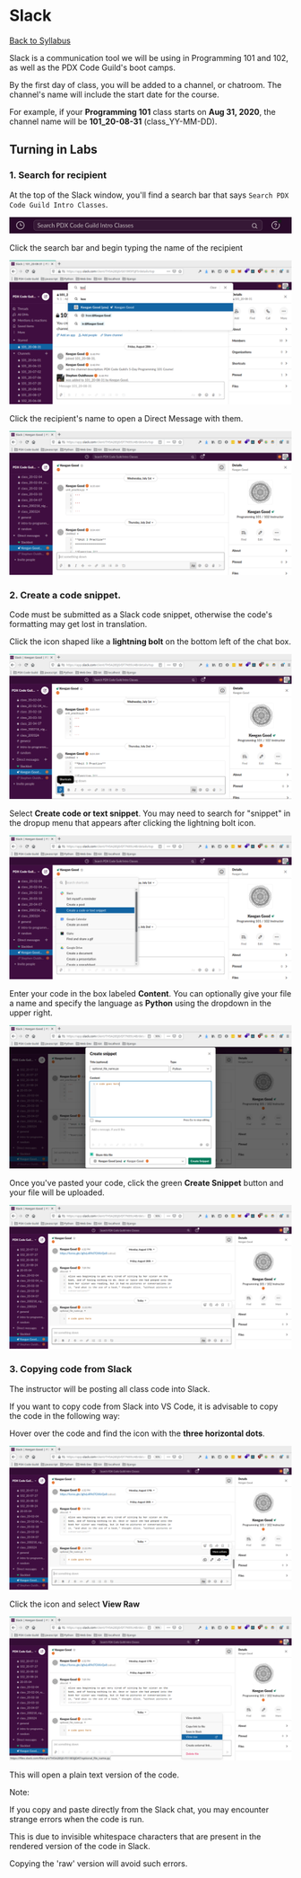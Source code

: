 # Slack

[Back to Syllabus](../README.md)

Slack is a communication tool we will be using in Programming 101 and 102, as well as the PDX Code Guild's boot camps.

By the first day of class, you will be added to a channel, or chatroom. The channel's name will include the start date for the course.

For example, if your **Programming 101** class starts on **Aug 31, 2020**, the channel name will be **101_20-08-31** (class_YY-MM-DD).

## Turning in Labs

### 1. Search for recipient

At the top of the Slack window, you'll find a search bar that says `Search PDX Code Guild Intro Classes`.

![search bar](/resources/slack/search_bar.png)

Click the search bar and begin typing the name of the recipient

![search recipient](/resources/slack/search_keegan.png)

Click the recipient's name to open a Direct Message with them.

![recipient dm](/resources/slack/keegan_dm.png)

### 2. Create a code snippet.

Code must be submitted as a Slack code snippet, otherwise the code's formatting may get lost in translation.

Click the icon shaped like a **lightning bolt** on the bottom left of the chat box.

![shortcuts icon](/resources/slack/shortcuts_icon.png)

Select **Create code or text snippet**. You may need to search for "snippet" in the dropup menu that appears after clicking the lightning bolt icon.

![create snippet](/resources/slack/create_code_snippet.png)

Enter your code in the box labeled **Content**. You can optionally give your file a name and specify the language as **Python** using the dropdown in the upper right.

![snippet popup](/resources/slack/snippet_popup.png)

Once you've pasted your code, click the green **Create Snippet** button and your file will be uploaded.

![uploaded file](/resources/slack/uploaded_file.png)

### 3. Copying code from Slack

The instructor will be posting all class code into Slack.

If you want to copy code from Slack into VS Code, it is advisable to copy the code in the following way:

Hover over the code and find the icon with the **three horizontal dots**.

![file options icon](/resources/slack/file_options_icon.png)

Click the icon and select **View Raw**

![view raw dropdown](/resources/slack/view_raw_dropdown.png)

This will open a plain text version of the code.

Note:

If you copy and paste directly from the Slack chat, you may encounter strange errors when the code is run.

This is due to invisible whitespace characters that are present in the rendered version of the code in Slack.

Copying the 'raw' version will avoid such errors.
